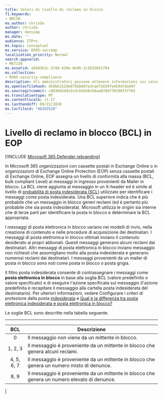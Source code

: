 ```yaml
---
title: Valori di livello di reclamo in blocco
f1.keywords:
- NOCSH
ms.author: chrisda
author: chrisda
manager: dansimp
ms.date: ''
audience: ITPro
ms.topic: conceptual
ms.service: O365-seccomp
localization_priority: Normal
search.appverid:
- MET150
ms.assetid: a5b03b3c-37dd-429e-8e9b-2c1b25031794
ms.collection:
- M365-security-compliance
description: Gli amministratori possono ottenere informazioni sui valori del livello di conformità di massa (BCL) utilizzati in Exchange Online Protection (EOP).
ms.openlocfilehash: d59bb152de075bb807e3cae72839fe459d7da40f
ms.sourcegitcommit: c083602dda3cdcb5b58cb8aa070d77019075f765
ms.translationtype: MT
ms.contentlocale: it-IT
ms.lasthandoff: 09/22/2020
ms.locfileid: "48203528"
---
```

# <a name="bulk-complaint-level-bcl-in-eop"></a>Livello di reclamo in blocco (BCL) in EOP

[!INCLUDE [Microsoft 365 Defender rebranding](../includes/microsoft-defender-for-office.md)]


In Microsoft 365 organizzazioni con cassette postali in Exchange Online o in organizzazioni di Exchange Online Protection (EOP) senza cassette postali di Exchange Online, EOP assegna un livello di conformità alla massa (BCL, bulk compliant Level) ai messaggi in ingresso provenienti da Mailer in blocco. La BCL viene aggiunta al messaggio in un X-header ed è simile al livello di [probabilità di posta indesiderata (SCL)](spam-confidence-levels.md) utilizzato per identificare i messaggi come posta indesiderata. Una BCL superiore indica che è più probabile che un messaggio in blocco generi reclami (ed è pertanto più probabile che sia posta indesiderata). Microsoft utilizza le origini sia interne che di terze parti per identificare la posta in blocco e determinare la BCL appropriata.

I messaggi di posta elettronica in blocco variano nei modelli di invio, nella creazione di contenuto e nelle procedure di acquisizione dei destinatari. I messaggi di posta elettronica in blocco ottimali inviano il contenuto desiderato ai propri abbonati. Questi messaggi generano alcuni reclami dai destinatari. Altri messaggi di posta elettronica in blocco inviano messaggio non richiesti che assomigliano molto alla posta indesiderata e generano numerosi reclami dai destinatari. I messaggi provenienti da un mailer di posta in blocco sono noti come posta in blocco o posta grigia.

 Il filtro posta indesiderata consente di contrassegnare i messaggi come **posta elettronica in blocco** in base alla soglia BCL (valore predefinito o valore specificato) e di eseguire l'azione specificata sul messaggio (l'azione predefinita è recapitare il messaggio alla cartella posta indesiderata del destinatario). Per ulteriori informazioni, vedere Configurare i criteri di protezione dalla posta [indesiderata](configure-your-spam-filter-policies.md) e [Qual è la differenza tra posta elettronica indesiderata e posta elettronica in blocco?](what-s-the-difference-between-junk-email-and-bulk-email.md)

Le soglie BCL sono descritte nella tabella seguente.

****

|BCL|Descrizione|
|:---:|---|
|0|Il messaggio non viene da un mittente in blocco.|
|1, 2, 3|Il messaggio è proveniente da un mittente in blocco che genera alcuni reclami.|
|4, 5, 6, 7|Il messaggio è proveniente da un mittente in blocco che genera un numero misto di denunce.|
|8, 9|Il messaggio è proveniente da un mittente in blocco che genera un numero elevato di denunce.|
|
